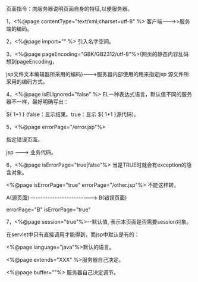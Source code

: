 页面指令：向服务器说明页面自身的特征,以便服务器。
1，<%@page contentType="text/xml;charset=utf-8" %> 客户端--->>服务端的编码。
2，<%@page import="" %> 引入名字空间。
3，<%@page pageEncoding="GBK/GB2312/utf-8"%>(网页的静态内容乱码想到pageEncoding， 
jsp文件文本编辑器所采用的编码)--->服务器内部使用的用来指定jsp 源文件所采用的编码方式。   	  
4，<%@page isELIgnored="false" %> EL一种表达式语言，默认值不同的服务器不一样，最好明确写出：	   
${ 1+1 } (false：显示结果。true：显示 ${ 1+1 }源代码)。 
5，<%@page errorPage="/error.jsp"%>
指定错误页面。
jsp ---> 业务代码。
6，<%@page isErrorPage="true|false"%> 当是TRUE时就会有exception的隐含对象。
<%@page isErrorPage="true" errorPage="/other.jsp"%> 不能这样转。
A(源页面) -------------------------> B(错误页面)
errorPage="B"           isErrorPage="true"	      
7，<%@page session="true"%>--默认值, 表示本页面是否需要session对象。
在servlet中只有直接调用才能得到，而jsp中默认是有的：
<%@page language="java"%>默认的语言。
<%@page extends="XXX" %>服务器自己决定。
<%@page buffer=""%> 服务器自己决定调节。